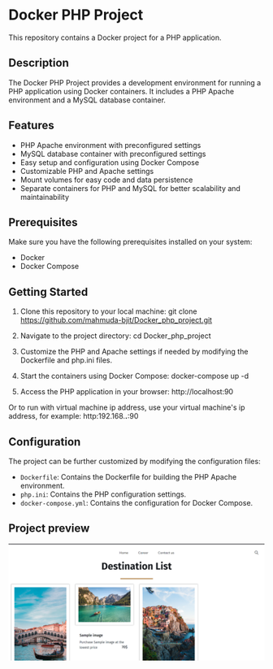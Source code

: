 # Docker PHP Project

This repository contains a Docker project for a PHP application.

## Description

The Docker PHP Project provides a development environment for running a PHP application using Docker containers. It includes a PHP Apache environment and a MySQL database container.

## Features

- PHP Apache environment with preconfigured settings
- MySQL database container with preconfigured settings
- Easy setup and configuration using Docker Compose
- Customizable PHP and Apache settings
- Mount volumes for easy code and data persistence
- Separate containers for PHP and MySQL for better scalability and maintainability

## Prerequisites

Make sure you have the following prerequisites installed on your system:

- Docker
- Docker Compose

## Getting Started

1. Clone this repository to your local machine:
git clone https://github.com/mahmuda-bjit/Docker_php_project.git

2. Navigate to the project directory:
cd Docker_php_project

3. Customize the PHP and Apache settings if needed by modifying the Dockerfile and php.ini files.

4. Start the containers using Docker Compose:
docker-compose up -d

5. Access the PHP application in your browser:
http://localhost:90

Or to run with virtual machine ip address, use your virtual machine's ip address, for example: http:192.168.**.**:90

## Configuration

The project can be further customized by modifying the configuration files:

- `Dockerfile`: Contains the Dockerfile for building the PHP Apache environment.
- `php.ini`: Contains the PHP configuration settings.
- `docker-compose.yml`: Contains the configuration for Docker Compose.

## Project preview
![Alt Text](AWS_docker_php_project/preview.png)
